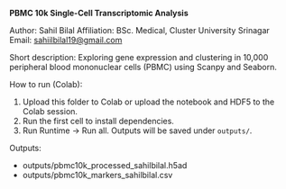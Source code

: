 **PBMC 10k Single-Cell Transcriptomic Analysis**

Author: Sahil Bilal
Affiliation: BSc. Medical, Cluster University Srinagar
Email: sahiilbilal19@gmail.com

Short description:
Exploring gene expression and clustering in 10,000 peripheral blood mononuclear cells (PBMC) using Scanpy and Seaborn.

How to run (Colab):
1. Upload this folder to Colab or upload the notebook and HDF5 to the Colab session.
2. Run the first cell to install dependencies.
3. Run Runtime -> Run all. Outputs will be saved under `outputs/`.

Outputs:
- outputs/pbmc10k_processed_sahilbilal.h5ad
- outputs/pbmc10k_markers_sahilbilal.csv
